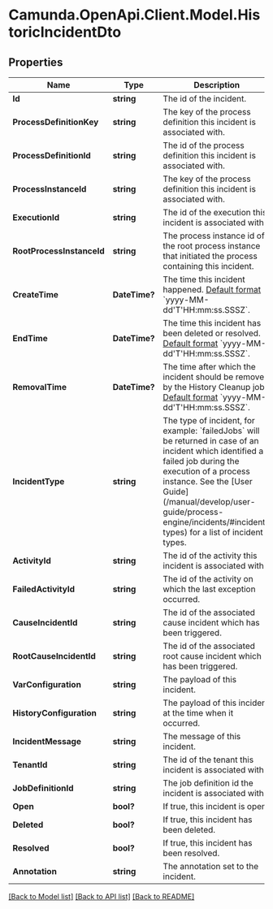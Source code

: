 # Camunda.OpenApi.Client.Model.HistoricIncidentDto

## Properties

Name | Type | Description | Notes
------------ | ------------- | ------------- | -------------
**Id** | **string** | The id of the incident. | [optional] 
**ProcessDefinitionKey** | **string** | The key of the process definition this incident is associated with. | [optional] 
**ProcessDefinitionId** | **string** | The id of the process definition this incident is associated with. | [optional] 
**ProcessInstanceId** | **string** | The key of the process definition this incident is associated with. | [optional] 
**ExecutionId** | **string** | The id of the execution this incident is associated with. | [optional] 
**RootProcessInstanceId** | **string** | The process instance id of the root process instance that initiated the process containing this incident. | [optional] 
**CreateTime** | **DateTime?** | The time this incident happened.  [Default format](https://docs.camunda.org/manual/7.21/reference/rest/overview/date-format/) &#x60;yyyy-MM-dd&#39;T&#39;HH:mm:ss.SSSZ&#x60;. | [optional] 
**EndTime** | **DateTime?** | The time this incident has been deleted or resolved.  [Default format](https://docs.camunda.org/manual/7.21/reference/rest/overview/date-format/) &#x60;yyyy-MM-dd&#39;T&#39;HH:mm:ss.SSSZ&#x60;. | [optional] 
**RemovalTime** | **DateTime?** | The time after which the incident should be removed by the History Cleanup job. [Default format](https://docs.camunda.org/manual/7.21/reference/rest/overview/date-format/) &#x60;yyyy-MM-dd&#39;T&#39;HH:mm:ss.SSSZ&#x60;. | [optional] 
**IncidentType** | **string** | The type of incident, for example: &#x60;failedJobs&#x60; will be returned in case of an incident which identified a failed job during the execution of a process instance. See the [User Guide](/manual/develop/user- guide/process-engine/incidents/#incident-types) for a list of incident types. | [optional] 
**ActivityId** | **string** | The id of the activity this incident is associated with. | [optional] 
**FailedActivityId** | **string** | The id of the activity on which the last exception occurred. | [optional] 
**CauseIncidentId** | **string** | The id of the associated cause incident which has been triggered. | [optional] 
**RootCauseIncidentId** | **string** | The id of the associated root cause incident which has been triggered. | [optional] 
**VarConfiguration** | **string** | The payload of this incident. | [optional] 
**HistoryConfiguration** | **string** | The payload of this incident at the time when it occurred. | [optional] 
**IncidentMessage** | **string** | The message of this incident. | [optional] 
**TenantId** | **string** | The id of the tenant this incident is associated with. | [optional] 
**JobDefinitionId** | **string** | The job definition id the incident is associated with. | [optional] 
**Open** | **bool?** | If true, this incident is open. | [optional] 
**Deleted** | **bool?** | If true, this incident has been deleted. | [optional] 
**Resolved** | **bool?** | If true, this incident has been resolved. | [optional] 
**Annotation** | **string** | The annotation set to the incident. | [optional] 

[[Back to Model list]](../README.md#documentation-for-models) [[Back to API list]](../README.md#documentation-for-api-endpoints) [[Back to README]](../README.md)

